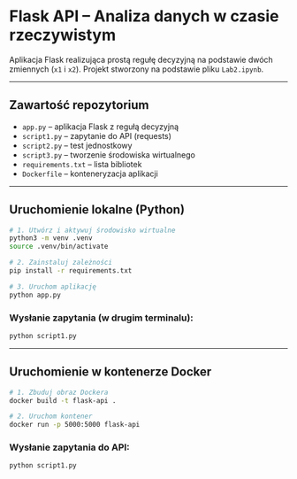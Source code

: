 # Flask API – Analiza danych w czasie rzeczywistym

Aplikacja Flask realizująca prostą regułę decyzyjną na podstawie dwóch zmiennych (`x1` i `x2`). Projekt stworzony na podstawie pliku `Lab2.ipynb`.

---

## Zawartość repozytorium

- `app.py` – aplikacja Flask z regułą decyzyjną
- `script1.py` – zapytanie do API (requests)
- `script2.py` – test jednostkowy
- `script3.py` – tworzenie środowiska wirtualnego
- `requirements.txt` – lista bibliotek
- `Dockerfile` – konteneryzacja aplikacji

---

## Uruchomienie lokalne (Python)

```bash
# 1. Utwórz i aktywuj środowisko wirtualne
python3 -m venv .venv
source .venv/bin/activate

# 2. Zainstaluj zależności
pip install -r requirements.txt

# 3. Uruchom aplikację
python app.py
```

### Wysłanie zapytania (w drugim terminalu):

```bash
python script1.py
```

---

## Uruchomienie w kontenerze Docker

```bash
# 1. Zbuduj obraz Dockera
docker build -t flask-api .

# 2. Uruchom kontener
docker run -p 5000:5000 flask-api
```

### Wysłanie zapytania do API:

```bash
python script1.py
```
